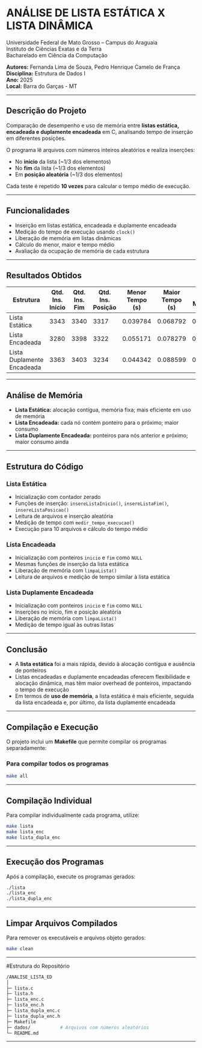 # ANÁLISE DE LISTA ESTÁTICA X LISTA DINÂMICA
Universidade Federal de Mato Grosso – Campus do Araguaia  
Instituto de Ciências Exatas e da Terra  
Bacharelado em Ciência da Computação  

**Autores:** Fernanda Lima de Souza, Pedro Henrique Camelo de França  
**Disciplina:** Estrutura de Dados I  
**Ano:** 2025  
**Local:** Barra do Garças - MT  

---

## Descrição do Projeto

Comparação de desempenho e uso de memória entre **listas estática, encadeada e duplamente encadeada** em C, analisando tempo de inserção em diferentes posições.

O programa lê arquivos com números inteiros aleatórios e realiza inserções:

- No **início** da lista (~1/3 dos elementos)  
- No **fim** da lista (~1/3 dos elementos)  
- Em **posição aleatória** (~1/3 dos elementos)  

Cada teste é repetido **10 vezes** para calcular o tempo médio de execução.

---

## Funcionalidades

- Inserção em listas estática, encadeada e duplamente encadeada  
- Medição do tempo de execução usando `clock()`  
- Liberação de memória em listas dinâmicas  
- Cálculo do menor, maior e tempo médio  
- Avaliação da ocupação de memória de cada estrutura  

---

## Resultados Obtidos

| Estrutura | Qtd. Ins. Início | Qtd. Ins. Fim | Qtd. Ins. Posição | Menor Tempo (s) | Maior Tempo (s) | Tempo Médio (s) |
|-----------|----------------|---------------|-----------------|----------------|----------------|----------------|
| Lista Estática | 3343 | 3340 | 3317 | 0.039784 | 0.068792 | 0.054630 |
| Lista Encadeada | 3280 | 3398 | 3322 | 0.055171 | 0.078279 | 0.065164 |
| Lista Duplamente Encadeada | 3363 | 3403 | 3234 | 0.044342 | 0.088599 | 0.066090 |

---

## Análise de Memória

- **Lista Estática:** alocação contígua, memória fixa; mais eficiente em uso de memória  
- **Lista Encadeada:** cada nó contém ponteiro para o próximo; maior consumo  
- **Lista Duplamente Encadeada:** ponteiros para nós anterior e próximo; maior consumo ainda  

---

## Estrutura do Código

### Lista Estática
- Inicialização com contador zerado  
- Funções de inserção: `insereListaInicio()`, `insereListaFim()`, `insereListaPosicao()`  
- Leitura de arquivos e inserção aleatória  
- Medição de tempo com `medir_tempo_execucao()`  
- Execução para 10 arquivos e cálculo do tempo médio  

### Lista Encadeada
- Inicialização com ponteiros `inicio` e `fim` como `NULL`  
- Mesmas funções de inserção da lista estática  
- Liberação de memória com `limpaLista()`  
- Leitura de arquivos e medição de tempo similar à lista estática  

### Lista Duplamente Encadeada
- Inicialização com ponteiros `inicio` e `fim` como `NULL`  
- Inserções no início, fim e posição aleatória  
- Liberação de memória com `limpaLista()`  
- Medição de tempo igual às outras listas  

---

## Conclusão

- A **lista estática** foi a mais rápida, devido à alocação contígua e ausência de ponteiros  
- Listas encadeadas e duplamente encadeadas oferecem flexibilidade e alocação dinâmica, mas têm maior overhead de ponteiros, impactando o tempo de execução  
- Em termos de **uso de memória**, a lista estática é mais eficiente, seguida da lista encadeada e, por último, da lista duplamente encadeada  

---

## Compilação e Execução

O projeto inclui um **Makefile** que permite compilar os programas separadamente:

### Para compilar todos os programas
```bash
make all
```
---

## Compilação Individual
Para compilar individualmente cada programa, utilize:

```bash
make lista
make lista_enc
make lista_dupla_enc
```
---
## Execução dos Programas
Após a compilação, execute os programas gerados:
```bash
./lista
./lista_enc
./lista_dupla_enc
```
---
## Limpar Arquivos Compilados
Para remover os executáveis e arquivos objeto gerados:

```bash
make clean
```
---

#Estrutura do Repositório
```bash
/ANALISE_LISTA_ED
│
├─ lista.c
├─ lista.h
├─ lista_enc.c
├─ lista_enc.h
├─ lista_dupla_enc.c
├─ lista_dupla_enc.h
├─ Makefile
├─ dados/           # Arquivos com números aleatórios
└─ README.md
```
---

